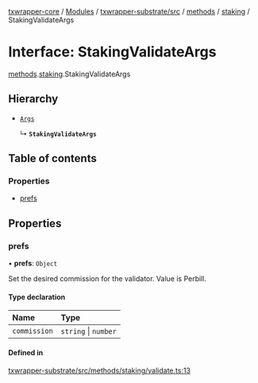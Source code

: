 [txwrapper-core](../README.md) / [Modules](../modules.md) / [txwrapper-substrate/src](../modules/txwrapper_substrate_src.md) / [methods](../modules/txwrapper_substrate_src.methods.md) / [staking](../modules/txwrapper_substrate_src.methods.staking.md) / StakingValidateArgs

# Interface: StakingValidateArgs

[methods](../modules/txwrapper_substrate_src.methods.md).[staking](../modules/txwrapper_substrate_src.methods.staking.md).StakingValidateArgs

## Hierarchy

- [`Args`](../modules/txwrapper_core_src.md#args)

  ↳ **`StakingValidateArgs`**

## Table of contents

### Properties

- [prefs](txwrapper_substrate_src.methods.staking.StakingValidateArgs.md#prefs)

## Properties

### prefs

• **prefs**: `Object`

Set the desired commission for the validator. Value is Perbill.

#### Type declaration

| Name | Type |
| :------ | :------ |
| `commission` | `string` \| `number` |

#### Defined in

[txwrapper-substrate/src/methods/staking/validate.ts:13](https://github.com/paritytech/txwrapper-core/blob/f50cd9c/packages/txwrapper-substrate/src/methods/staking/validate.ts#L13)
